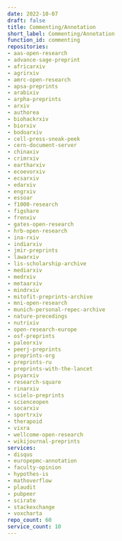 ```yaml
---
date: 2022-10-07
draft: false
title: Commenting/Annotation
short_label: Commenting/Annotation
function_id: commenting
repositories:
- aas-open-research
- advance-sage-preprint
- africarxiv
- agrirxiv
- amrc-open-research
- apsa-preprints
- arabixiv
- arpha-preprints
- arxiv
- authorea
- biohackrxiv
- biorxiv
- bodoarxiv
- cell-press-sneak-peek
- cern-document-server
- chinaxiv
- crimrxiv
- eartharxiv
- ecoevorxiv
- ecsarxiv
- edarxiv
- engrxiv
- essoar
- f1000-research
- figshare
- frenxiv
- gates-open-research
- hrb-open-research
- ina-rxiv
- indiarxiv
- jmir-preprints
- lawarxiv
- lis-scholarship-archive
- mediarxiv
- medrxiv
- metaarxiv
- mindrxiv
- mitofit-preprints-archive
- mni-open-research
- munich-personal-repec-archive
- nature-precedings
- nutrixiv
- open-research-europe
- osf-preprints
- paleorxiv
- peerj-preprints
- preprints-org
- preprints-ru
- preprints-with-the-lancet
- psyarxiv
- research-square
- rinarxiv
- scielo-preprints
- scienceopen
- socarxiv
- sportrxiv
- therapoid
- vixra
- wellcome-open-research
- wikijournal-preprints
services:
- disqus
- europepmc-annotation
- faculty-opinion
- hypothes-is
- mathoverflow
- plaudit
- pubpeer
- scirate
- stackexchange
- voxcharta
repo_count: 60
service_count: 10
---
```




